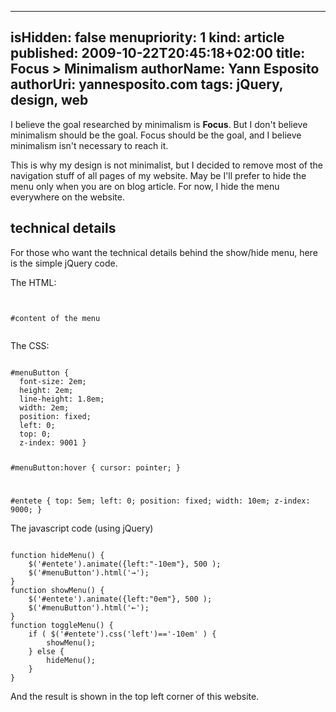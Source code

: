 -----
isHidden:       false
menupriority:   1
kind:           article
published:           2009-10-22T20:45:18+02:00
title: Focus &gt; Minimalism
authorName: Yann Esposito
authorUri: yannesposito.com
tags: jQuery, design, web
-----

I believe the goal researched by minimalism is <strong>Focus</strong>.  But I don't believe minimalism should be the goal. Focus should be the goal, and I believe minimalism isn't necessary to reach it.

This is why my design is not minimalist, but I decided to remove most of the navigation stuff of all pages of my website. May be I'll prefer to hide the menu only when you are on blog article. For now, I hide the menu everywhere on the website.



## technical details

For those who want the technical details behind the show/hide menu, here is the simple jQuery code.

The HTML: 

<div>
<code class="html">
<div id="menuButton"></div>
<div id="entete">#content of the menu</div>
</code>
</div>

The CSS: 

<div><code class="css">
#menuButton {
  font-size: 2em;
  height: 2em;
  line-height: 1.8em;
  width: 2em;
  position: fixed;
  left: 0;
  top: 0; 
  z-index: 9001 }

#menuButton:hover {
  cursor: pointer; }

#entete {
  top: 5em;
  left: 0;
  position: fixed;
  width: 10em;
  z-index: 9000; }
</code>
</div>

The javascript code (using jQuery)

<div>
<code class="javascript">
function hideMenu() {
    $('#entete').animate({left:"-10em"}, 500 );
    $('#menuButton').html('&rarr;');
}
function showMenu() {
    $('#entete').animate({left:"0em"}, 500 );
    $('#menuButton').html('&larr;');
}
function toggleMenu() {
    if ( $('#entete').css('left')=='-10em' ) {
        showMenu();
    } else {
        hideMenu();
    }
}
</code>
</div>

And the result is shown in the top left corner of this website. 

